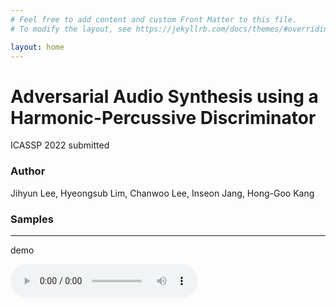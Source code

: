 ```yaml
---
# Feel free to add content and custom Front Matter to this file.
# To modify the layout, see https://jekyllrb.com/docs/themes/#overriding-theme-defaults

layout: home
---
```



# Adversarial Audio Synthesis using a Harmonic-Percussive Discriminator

ICASSP 2022 submitted

### Author
Jihyun Lee, Hyeongsub Lim, Chanwoo Lee, Inseon Jang, Hong-Goo Kang

### Samples
---
demo

![Demo1](./assets/demo_samples/118_wo_hpss.wav)


<audio ref='themeSong' src="assets/demo_samples/118_wo_hpss.wav" autoPlay loop></audio>





